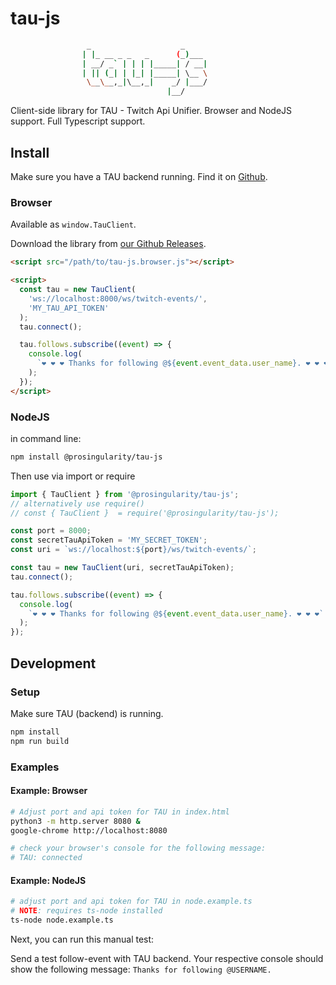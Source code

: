 # tau-js

```sh
                 _                    _
                | |_ __ _ _   _      (_)___
                | __/ _` | | | |_____| / __|
                | || (_| | |_| |_____| \__ \
                 \__\__,_|\__,_|    _/ |___/
                                   |__/
```

Client-side library for TAU - Twitch Api Unifier. Browser and NodeJS support. Full Typescript support.

## Install

Make sure you have a TAU backend running. Find it on [Github](https://github.com/Team-TAU/tau).

### Browser

Available as `window.TauClient`.

Download the library from [our Github Releases](https://github.com/proSingularity/tau-js/releases).

```html
<script src="/path/to/tau-js.browser.js"></script>
```

```html
<script>
  const tau = new TauClient(
    'ws://localhost:8000/ws/twitch-events/',
    'MY_TAU_API_TOKEN'
  );
  tau.connect();

  tau.follows.subscribe((event) => {
    console.log(
      `❤️ ❤️ ❤️ Thanks for following @${event.event_data.user_name}. ❤️ ❤️ ❤️`
    );
  });
</script>
```

### NodeJS

in command line:

```sh
npm install @prosingularity/tau-js
```

Then use via import or require

```ts
import { TauClient } from '@prosingularity/tau-js';
// alternatively use require()
// const { TauClient }  = require('@prosingularity/tau-js');

const port = 8000;
const secretTauApiToken = 'MY_SECRET_TOKEN';
const uri = `ws://localhost:${port}/ws/twitch-events/`;

const tau = new TauClient(uri, secretTauApiToken);
tau.connect();

tau.follows.subscribe((event) => {
  console.log(
    `❤️ ❤️ ❤️ Thanks for following @${event.event_data.user_name}. ❤️ ❤️ ❤️`
  );
});
```

## Development

### Setup

Make sure TAU (backend) is running.

```sh
npm install
npm run build
```

### Examples

#### Example: Browser

```sh
# Adjust port and api token for TAU in index.html
python3 -m http.server 8080 &
google-chrome http://localhost:8080

# check your browser's console for the following message:
# TAU: connected
```

#### Example: NodeJS

```sh
# adjust port and api token for TAU in node.example.ts
# NOTE: requires ts-node installed
ts-node node.example.ts
```

Next, you can run this manual test:

Send a test follow-event with TAU backend.
Your respective console should show the following message:
`Thanks for following @USERNAME.`
